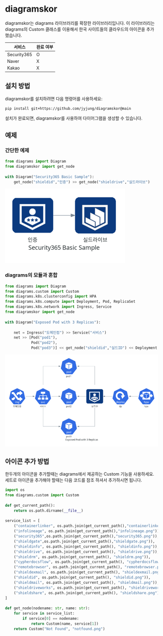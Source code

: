 # diagramskor

diagramskor는 diagrams 라이브러리를 확장한 라이브러리입니다. 
이 라이브러리는 diagrams의 Custom 클래스를 이용해서 한국 사이트들의 클라우드의 아이콘을 추가했습니다.  

| 서비스 | 완료 여부 |
|---| ---|
|Security365|  O |
|Naver |  X |
|Kakao | X |

## 설치 방법

diagramskor를 설치하려면 다음 명령어를 사용하세요:

```bash
pip install git+https://github.com/jyjung/diagramskor@main
```

설치가 완료되면, diagramskor를 사용하여 다이어그램을 생성할 수 있습니다.

## 예제

### 간단한 예제
```python
from diagrams import Diagram
from diagramskor import get_node

with Diagram("Security365 Basic Sample"):
    get_node("shieldid","인증") >> get_node("shieldrive","실드라이브")
```

![alt text](image.png)

### diagrams의 모듈과 혼합

```python
from diagrams import Diagram
from diagrams.custom import Custom
from diagrams.k8s.clusterconfig import HPA
from diagrams.k8s.compute import Deployment, Pod, ReplicaSet
from diagrams.k8s.network import Ingress, Service
from diagramskor import get_node

with Diagram("Exposed Pod with 3 Replicas"):

    net = Ingress("도메인컴") >> Service("서비스")
    net >> [Pod("pod1"),
            Pod("pod2"),
            Pod("pod3")] << get_node("shieldid","실드ID") << Deployment("dp") << HPA("hpa")
```

![alt text](image-1.png)

## 아이콘 추가 방법 

한두개의 아이콘을 추가할때는 diagrams에서 제공하는 Custom 기능을 사용하세요. 
세트로 아이콘을 추가해야 할때는 다음 코드를 참조 하셔서 추가하시면 됩니다.  

```python
import os
from diagrams.custom import Custom

def get_current_path():
    return os.path.dirname(__file__)

service_list = [ 
    ("containerlinker", os.path.join(get_current_path(),"containerlinker.png")),
    ("infolineage", os.path.join(get_current_path(),"infolineage.png")),
    ("security365",os.path.join(get_current_path(),"security365.png")),
    ("shieldgate",os.path.join(get_current_path(),"shieldgate.png")),
    ("shieldinfo", os.path.join(get_current_path(), "shieldinfo.png")),
    ("shieldrive", os.path.join(get_current_path(), "shieldrive.png")),
    ("shieldrm", os.path.join(get_current_path(), "shieldrm.png")),
    ("cypherdocsflow", os.path.join(get_current_path(), "cypherdocsflow.png")),
    ("remotebrowser", os.path.join(get_current_path(), "remotebrowser.png")),
    ("shieldexmail", os.path.join(get_current_path(), "shieldexmail.png")),
    ("shieldid", os.path.join(get_current_path(), "shieldid.png")),
    ("shieldmail", os.path.join(get_current_path(), "shieldmail.png")),
    ("shieldriveworks", os.path.join(get_current_path(), "shieldriveworks.png")),
    ("shieldshare", os.path.join(get_current_path(), "shieldshare.png"))
]

def get_node(nodename: str, name: str):
    for service in service_list:
        if service[0] == nodename:
            return Custom(name, service[1])
    return Custom("Not Found", "notfound.png")
```

